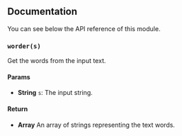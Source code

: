 ## Documentation

You can see below the API reference of this module.

### `worder(s)`
Get the words from the input text.

#### Params
- **String** `s`: The input string.

#### Return
- **Array** An array of strings representing the text words.

